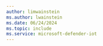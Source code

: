 ```yaml
---
author: limwainstein
ms.author: lwainstein
ms.date: 06/24/2024
ms.topic: include
ms.service: microsoft-defender-iot
---
```


